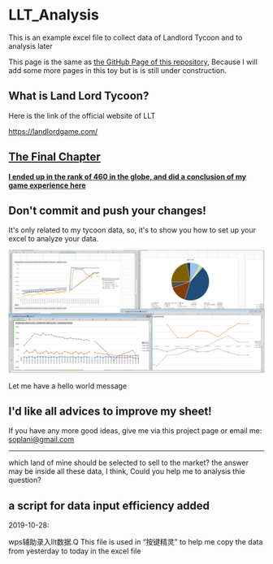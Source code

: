 # LLT_Analysis

This  is an example excel file to collect data of Landlord Tycoon and to analysis later

This page is the same as [the GitHub Page of this repository](https://aesuib.github.io/LLT_Analysis/), Because I will add some more pages in this toy but is is still under construction.



## What is Land Lord Tycoon?

Here is the link of the official website of LLT

https://landlordgame.com/

## [The Final Chapter](https://aesuib.github.io/LLT_Analysis/TheFinalChapter.html)

[**I ended up in the rank of 460 in the globe, and did a conclusion of my game experience here**](https://aesuib.github.io/LLT_Analysis/TheFinalChapter.html)

## Don't commit and push your changes!

It's only related to my tycoon data, so, it's to show you how to set up your excel to analyze your data.

![](https://raw.githubusercontent.com/Aesuib/LLT_Analysis/master/LLTShot.PNG)

Let me have a hello world message 
## I'd like all advices to improve my sheet!

If you have any more good ideas, give me via this project page or email me: soplani@gmail.com

-----
which land of mine should be selected to sell to the market? the answer may be inside all these data, I think, Could you help me to analysis thie question?

## a script for data input efficiency added

2019-10-28:

wps辅助录入llt数据.Q This file is used in “按键精灵” to help me copy the data from yesterday to today in the excel file 

